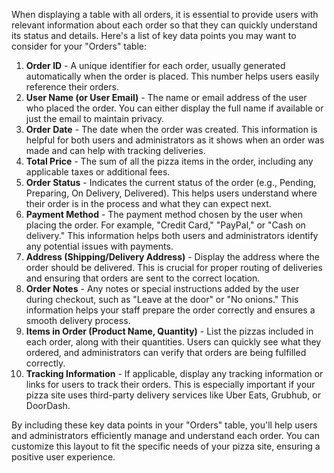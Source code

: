 
 
 
 
 
 
 
 
 When displaying a table with all orders, it is essential to provide users with relevant information about each
order so that they can quickly understand its status and details. Here's a list of key data points you may want to
consider for your "Orders" table:

1. **Order ID** - A unique identifier for each order, usually generated automatically when the order is placed.
This number helps users easily reference their orders.
2. **User Name (or User Email)** - The name or email address of the user who placed the order. You can either
display the full name if available or just the email to maintain privacy.
3. **Order Date** - The date when the order was created. This information is helpful for both users and
administrators as it shows when an order was made and can help with tracking deliveries.
4. **Total Price** - The sum of all the pizza items in the order, including any applicable taxes or additional
fees.
5. **Order Status** - Indicates the current status of the order (e.g., Pending, Preparing, On Delivery,
Delivered). This helps users understand where their order is in the process and what they can expect next.
6. **Payment Method** - The payment method chosen by the user when placing the order. For example, "Credit Card,"
"PayPal," or "Cash on delivery." This information helps both users and administrators identify any potential
issues with payments.
7. **Address (Shipping/Delivery Address)** - Display the address where the order should be delivered. This is
crucial for proper routing of deliveries and ensuring that orders are sent to the correct location.
8. **Order Notes** - Any notes or special instructions added by the user during checkout, such as "Leave at the
door" or "No onions." This information helps your staff prepare the order correctly and ensures a smooth delivery
process.
9. **Items in Order (Product Name, Quantity)** - List the pizzas included in each order, along with their
quantities. Users can quickly see what they ordered, and administrators can verify that orders are being fulfilled
correctly.
10. **Tracking Information** - If applicable, display any tracking information or links for users to track their
orders. This is especially important if your pizza site uses third-party delivery services like Uber Eats,
Grubhub, or DoorDash.

By including these key data points in your "Orders" table, you'll help users and administrators efficiently manage
and understand each order. You can customize this layout to fit the specific needs of your pizza site, ensuring a
positive user experience.